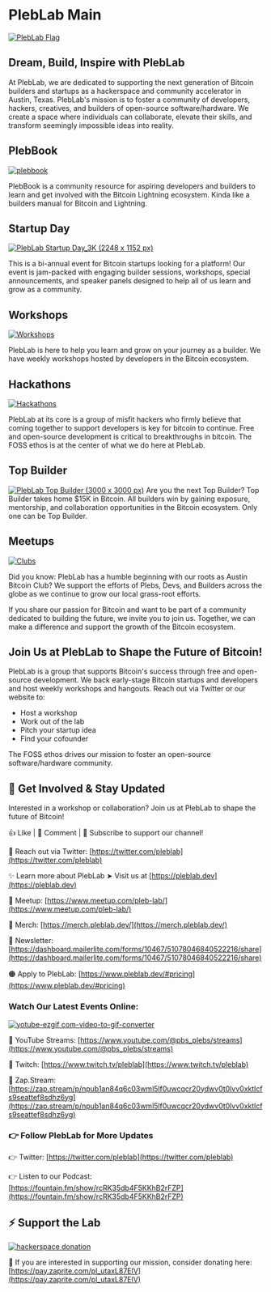 # PlebLab Main
[![PlebLab Flag](https://user-images.githubusercontent.com/33615693/227038002-34b6abd1-1708-4e5a-a381-3d530ae0842b.png)](https://pleblab.com)

## Dream, Build, Inspire with PlebLab
At PlebLab, we are dedicated to supporting the next generation of Bitcoin builders and startups as a hackerspace and community accelerator in Austin, Texas. PlebLab's mission is to foster a community of developers, hackers, creatives, and builders of open-source software/hardware. We create a space where individuals can collaborate, elevate their skills, and transform seemingly impossible ideas into reality.

## PlebBook

[![plebbook](https://github.com/PlebLab/main/assets/33615693/04277644-9536-4c07-afef-d1ed93b78c4b)](https://plebbook.com)

PlebBook is a community resource for aspiring developers and builders to learn and get involved with the Bitcoin Lightning ecosystem. Kinda like a builders manual for Bitcoin and Lightning.


## Startup Day
[![PlebLab Startup Day_3K (2248 x 1152 px)](https://github.com/user-attachments/assets/9a38386f-a650-4c00-81e3-fb069d5705fa)](https://www.pleblab.dev/)

This is a bi-annual event for Bitcoin startups looking for a platform! Our event is jam-packed with engaging builder sessions, workshops, special announcements, and speaker panels designed to help all of us learn and grow as a community.

## Workshops
[![Workshops](https://i.ibb.co/d0BxPDm/Screen-Shot-2023-05-12-at-11-33-14-AM.png)](https://github.com/PlebLab/PlebLab_Workshops)

PlebLab is here to help you learn and grow on your journey as a builder. We have weekly workshops hosted by developers in the Bitcoin ecosystem. 

## Hackathons
[![Hackathons](https://i.ibb.co/VM9m15D/Screen-Shot-2023-05-12-at-11-32-59-AM.png)](https://github.com/PlebLab/PlebLab_Hackathons)

PlebLab at its core is a group of misfit hackers who firmly believe that coming together to support developers is key for bitcoin to continue. Free and open-source development is critical to breakthroughs in bitcoin. The FOSS ethos is at the center of what we do here at PlebLab.


## Top Builder 

[![PlebLab Top Builder (3000 x 3000 px)](https://github.com/user-attachments/assets/4f0c984f-acb4-48e9-9c90-0578c1b8a29b)](https://github.com/PlebLab/Top-Builder-Season-2)
Are you the next Top Builder? Top Builder takes home $15K in Bitcoin. All builders win by gaining exposure, mentorship, and collaboration opportunities in the Bitcoin ecosystem. Only one can be Top Builder.

## Meetups
[![Clubs](https://i.ibb.co/wsT1fN8/Screen-Shot-2023-05-12-at-11-32-39-AM.png)](https://www.meetup.com/pro/austin-bitcoin-scene/)

Did you know: PlebLab has a humble beginning with our roots as Austin Bitcoin Club? We support the efforts of Plebs, Devs, and Builders across the globe as we continue to grow our local grass-root efforts.

If you share our passion for Bitcoin and want to be part of a community dedicated to building the future, we invite you to join us. Together, we can make a difference and support the growth of the Bitcoin ecosystem.

## Join Us at PlebLab to Shape the Future of Bitcoin!
PlebLab is a group that supports Bitcoin's success through free and open-source development. We back early-stage Bitcoin startups and developers and host weekly workshops and hangouts. Reach out via Twitter or our website to:
- Host a workshop
- Work out of the lab
- Pitch your startup idea
- Find your cofounder

The FOSS ethos drives our mission to foster an open-source software/hardware community.

## 📢 Get Involved & Stay Updated
Interested in a workshop or collaboration? Join us at PlebLab to shape the future of Bitcoin!

👍 Like | 💬 Comment | 🔔 Subscribe to support our channel!

💬 Reach out via Twitter: [https://twitter.com/pleblab](https://twitter.com/pleblab)

✨ Learn more about PlebLab ➤ Visit us at [https://pleblab.dev](https://pleblab.dev)

📍 Meetup: [https://www.meetup.com/pleb-lab/](https://www.meetup.com/pleb-lab/)

👕 Merch: [https://merch.pleblab.dev/](https://merch.pleblab.dev/)

📮 Newsletter: [https://dashboard.mailerlite.com/forms/10467/51078046840522216/share](https://dashboard.mailerlite.com/forms/10467/51078046840522216/share)

🟠 Apply to PlebLab: [https://www.pleblab.dev/#pricing](https://www.pleblab.dev/#pricing)


### Watch Our Latest Events Online:
[![yotube-ezgif com-video-to-gif-converter](https://github.com/PlebLab/main/assets/33615693/23abd526-8fa9-4167-9a3d-4d01ac271e4c)](https://www.youtube.com/@pbs_plebs/)

🎥 YouTube Streams: [https://www.youtube.com/@pbs_plebs/streams](https://www.youtube.com/@pbs_plebs/streams)

🎥 Twitch: [https://www.twitch.tv/pleblab](https://www.twitch.tv/pleblab)

🎥 Zap.Stream: [https://zap.stream/p/npub1an84q6c03wml5lf0uwcqcr20ydwv0t0lvv0xktlcfs9seattef8sdhz6yg](https://zap.stream/p/npub1an84q6c03wml5lf0uwcqcr20ydwv0t0lvv0xktlcfs9seattef8sdhz6yg)


### 👉 Follow PlebLab for More Updates
👉 Twitter: [https://twitter.com/pleblab](https://twitter.com/pleblab)

👉 Listen to our Podcast: [https://fountain.fm/show/rcRK35db4F5KKhB2rFZP](https://fountain.fm/show/rcRK35db4F5KKhB2rFZP)


## ⚡️ Support the Lab
[![hackerspace donation](https://github.com/PlebLab/main/assets/33615693/84f034f6-3ba5-48c3-9949-be2d92a70ed4)](https://pay.zaprite.com/pl_utaxL87ElV)

  
🤙 If you are interested in supporting our mission, consider donating here: [https://pay.zaprite.com/pl_utaxL87ElV](https://pay.zaprite.com/pl_utaxL87ElV)

